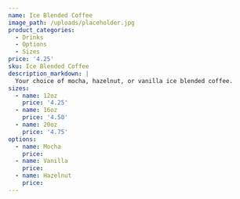 ```yaml
---
name: Ice Blended Coffee
image_path: /uploads/placeholder.jpg
product_categories:
  - Drinks
  - Options
  - Sizes
price: '4.25'
sku: Ice Blended Coffee
description_markdown: |
  Your choice of mocha, hazelnut, or vanilla ice blended coffee.
sizes:
  - name: 12oz
    price: '4.25'
  - name: 16oz
    price: '4.50'
  - name: 20oz
    price: '4.75'
options:
  - name: Mocha
    price:
  - name: Vanilla
    price:
  - name: Hazelnut
    price:
---
```

